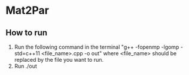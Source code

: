 # Mat2Par

## How to run

1. Run the following command in the terminal "g++ -fopenmp -lgomp -std=c++11 <file_name>.cpp -o out" where <file_name> should be replaced by the file you want to run.
2. Run ./out
